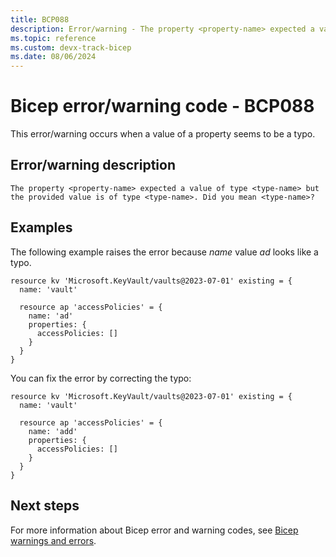 ```yaml
---
title: BCP088
description: Error/warning - The property <property-name> expected a value of type <type-name> but the provided value is of type <type-name>. Did you mean <type-name>?
ms.topic: reference
ms.custom: devx-track-bicep
ms.date: 08/06/2024
---
```


# Bicep error/warning code - BCP088

This error/warning occurs when a value of a property seems to be a typo.

## Error/warning description

`The property <property-name> expected a value of type <type-name> but the provided value is of type <type-name>. Did you mean <type-name>?`

## Examples

The following example raises the error because _name_ value _ad_ looks like a typo.

```bicep
resource kv 'Microsoft.KeyVault/vaults@2023-07-01' existing = {
  name: 'vault'
 
  resource ap 'accessPolicies' = {
    name: 'ad'
    properties: {
      accessPolicies: []
    }
  }
}
```

You can fix the error by correcting the typo:

```bicep
resource kv 'Microsoft.KeyVault/vaults@2023-07-01' existing = {
  name: 'vault'
 
  resource ap 'accessPolicies' = {
    name: 'add'
    properties: {
      accessPolicies: []
    }
  }
}
```

## Next steps

For more information about Bicep error and warning codes, see [Bicep warnings and errors](../bicep-core-diagnostics.md).
